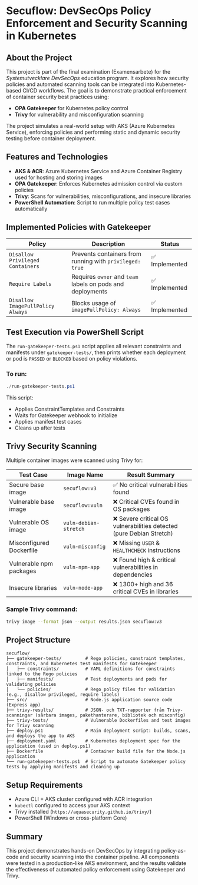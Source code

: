 # Secuflow: DevSecOps Policy Enforcement and Security Scanning in Kubernetes

## About the Project
This project is part of the final examination (Examensarbete) for the *Systemutvecklare DevSecOps* education program. It explores how security policies and automated scanning tools can be integrated into Kubernetes-based CI/CD workflows. The goal is to demonstrate practical enforcement of container security best practices using:

- **OPA Gatekeeper** for Kubernetes policy control
- **Trivy** for vulnerability and misconfiguration scanning

The project simulates a real-world setup with AKS (Azure Kubernetes Service), enforcing policies and performing static and dynamic security testing before container deployment.

## Features and Technologies
- **AKS & ACR**: Azure Kubernetes Service and Azure Container Registry used for hosting and storing images
- **OPA Gatekeeper**: Enforces Kubernetes admission control via custom policies
- **Trivy**: Scans for vulnerabilities, misconfigurations, and insecure libraries
- **PowerShell Automation**: Script to run multiple policy test cases automatically

## Implemented Policies with Gatekeeper
| Policy                              | Description                                                    | Status  |
|-------------------------------------|----------------------------------------------------------------|---------|
| `Disallow Privileged Containers`    | Prevents containers from running with `privileged: true`       | ✅ Implemented |
| `Require Labels`                    | Requires `owner` and `team` labels on pods and deployments     | ✅ Implemented |
| `Disallow ImagePullPolicy Always`  | Blocks usage of `imagePullPolicy: Always`                      | ✅ Implemented |

## Test Execution via PowerShell Script
The `run-gatekeeper-tests.ps1` script applies all relevant constraints and manifests under `gatekeeper-tests/`, then prints whether each deployment or pod is `PASSED` or `BLOCKED` based on policy violations.

### To run:
```powershell
./run-gatekeeper-tests.ps1
```
This script:
- Applies ConstraintTemplates and Constraints
- Waits for Gatekeeper webhook to initialize
- Applies manifest test cases
- Cleans up after tests

## Trivy Security Scanning
Multiple container images were scanned using Trivy for:

| Test Case                 | Image Name           | Result Summary                                                       |
|---------------------------|----------------------|--------------------------------------------------------------------- |
| Secure base image         | `secuflow:v3`        | ✅ No critical vulnerabilities found                                 |
| Vulnerable base image     | `secuflow:vuln`      | ❌ Critical CVEs found in OS packages                                |
| Vulnerable OS image       | `vuln-debian-stretch`| ❌ Severe critical OS vulnerabilities detected (pure Debian Stretch) |
| Misconfigured Dockerfile  | `vuln-misconfig`     | ❌ Missing `USER` & `HEALTHCHECK` instructions                       |
| Vulnerable npm packages   | `vuln-npm-app`       | ❌ Found high & critical vulnerabilities in dependencies             |
| Insecure libraries        | `vuln-node-app`      | ❌ 1300+ high and 36 critical CVEs in libraries                      |

### Sample Trivy command:
```bash
trivy image --format json --output results.json secuflow:v3
```

## Project Structure
```
secuflow/
├── gatekeeper-tests/         # Rego policies, constraint templates, constraints, and Kubernetes test manifests for Gatekeeper
│   ├── constraints/          # YAML definitions for constraints linked to the Rego policies
│   ├── manifests/            # Test deployments and pods for validating policies
│   └── policies/             # Rego policy files for validation (e.g., disallow privileged, require labels)
├── src/                      # Node.js application source code (Express app)
├── trivy-results/            # JSON- och TXT-rapporter från Trivy-scanningar (sårbara images, pakethanterare, bibliotek och misconfig)
├── trivy-tests/              # Vulnerable Dockerfiles and test images for Trivy scanning
├── deploy.ps1                # Main deployment script: builds, scans, and deploys the app to AKS
├── deployment.yaml           # Kubernetes deployment spec for the application (used in deploy.ps1)
├── Dockerfile                # Container build file for the Node.js application
└── run-gatekeeper-tests.ps1  # Script to automate Gatekeeper policy tests by applying manifests and cleaning up
```

## Setup Requirements
- Azure CLI + AKS cluster configured with ACR integration
- `kubectl` configured to access your AKS context
- Trivy installed (`https://aquasecurity.github.io/trivy/`)
- PowerShell (Windows or cross-platform Core)

## Summary
This project demonstrates hands-on DevSecOps by integrating policy-as-code and security scanning into the container pipeline. All components were tested in a production-like AKS environment, and the results validate the effectiveness of automated policy enforcement using Gatekeeper and Trivy.
